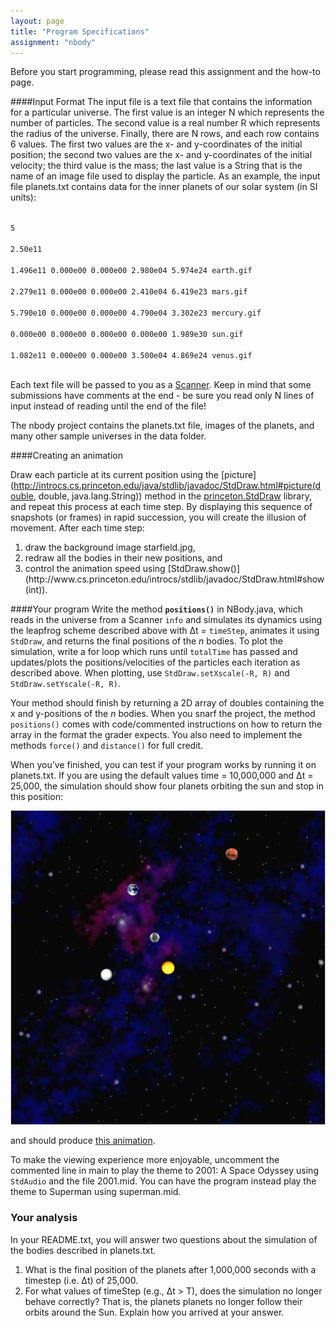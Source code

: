 ```yaml
---
layout: page
title: "Program Specifications"
assignment: "nbody"
---
```


Before you start programming, please read this assignment and the how-to page.

####Input Format
The input file is a text file that contains the information for a particular universe. The first value is an integer N which represents the number of particles. The second value is a real number R which represents the radius of the universe. Finally, there are N rows, and each row contains 6 values. The first two values are the x- and y-coordinates of the initial position; the second two values are the x- and y-coordinates of the initial velocity; the third value is the mass; the last value is a String that is the name of an image file used to display the particle. As an example, the input file planets.txt contains data for the inner planets of our solar system (in SI units):

<code>
5 <br>
2.50e11 <br>
1.496e11 0.000e00 0.000e00 2.980e04 5.974e24 earth.gif <br>
2.279e11 0.000e00 0.000e00 2.410e04 6.419e23 mars.gif <br>
5.790e10 0.000e00 0.000e00 4.790e04 3.302e23 mercury.gif <br>
0.000e00 0.000e00 0.000e00 0.000e00 1.989e30 sun.gif <br>
1.082e11 0.000e00 0.000e00 3.500e04 4.869e24 venus.gif <br>
</code>

Each text file will be passed to you as a [Scanner](http://docs.oracle.com/javase/8/docs/api/java/util/Scanner.html). Keep in mind that some submissions have comments at the end - be sure you read only N lines of input instead of reading until the end of the file!

The nbody project contains the planets.txt file, images of the planets, and many other sample universes in the data folder.

####Creating an animation

Draw each particle at its current position using the [picture](http://introcs.cs.princeton.edu/java/stdlib/javadoc/StdDraw.html#picture(double, double, java.lang.String)) method in the [princeton.StdDraw](http://www.cs.princeton.edu/introcs/stdlib/javadoc/StdDraw.html) library, and repeat this process at each time step. By displaying this sequence of snapshots (or frames) in rapid succession, you will create the illusion of movement. After each time step:
<ol>
<li>draw the background image starfield.jpg, </li>
<li>redraw all the bodies in their new positions, and </li>
<li>control the animation speed using [StdDraw.show()](http://www.cs.princeton.edu/introcs/stdlib/javadoc/StdDraw.html#show(int)). </li>
</ol>

####Your program
Write the method **`positions()`** in NBody.java, which reads in the universe from a Scanner <code>info</code> and simulates its dynamics using the leapfrog scheme described above with Δt = `timeStep`,  animates it using <code>StdDraw</code>, and returns the final positions of the *n* bodies. To plot the simulation, write a for loop which runs until <code>totalTime</code> has passed and updates/plots the positions/velocities of the particles each iteration as described above. When plotting, use `StdDraw.setXscale(-R, R)` and `StdDraw.setYscale(-R, R)`. 

Your method should finish by returning a 2D array of doubles containing the x and y-positions of the *n* bodies. When you snarf the project, the method <code>positions()</code> comes with code/commented instructions on how to return the array in the format the grader expects. You also need to implement the methods <code>force()</code> and <code>distance()</code> for full credit.

When you’ve finished, you can test if your program works by running it on planets.txt. If you are using the default values time = 10,000,000 and Δt = 25,000, the simulation should show four planets orbiting the sun and stop in this position:

<img src = "img/planets_example.png" alt = "result">

and should produce [this animation](http://www.cs.duke.edu/courses/cps100e/spring10/assign/nbody/nbody-planets.mov).

To make the viewing experience more enjoyable, uncomment the commented line in main to play the theme to 2001: A Space Odyssey using `StdAudio` and the file 2001.mid. You can have the program instead play the theme to Superman using superman.mid. 

### Your analysis

In your README.txt, you will answer two questions about the simulation of the bodies described in planets.txt.

1. What is the final position of the planets after 1,000,000 seconds with a timestep (i.e. Δt) of 25,000.  
2. For what values of timeStep (e.g., Δt > T), does the simulation no longer behave correctly? That is, the planets planets no longer follow their orbits around the Sun. Explain how you arrived at your answer.
